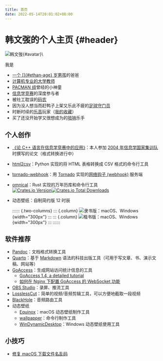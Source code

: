 ```yaml
---
title: 首页
date: 2022-05-14T20:01:02+08:00
---
```


# 韩文弢的个人主页 {#header}

![韩文弢](hanwentao.png){#avatar}\

我是

* [一个 []{#ethan-age} 岁男孩](https://hanyicheng.net)的爸爸
* [计算机专业的大学教师](https://pacman.cs.tsinghua.edu.cn/~hanwentao/)
* [PACMAN 组](https://pacman.cs.tsinghua.edu.cn)曾经的小神童
* [信息学竞赛](https://www.noi.cn)的深度参与者
* 被社工耽误的[码农](https://github.com/hanwentao)
* 因为没人想当而赶鸭子上架又乐此不疲的[足球守门员](https://en.wikipedia.org/wiki/Goalkeeper_(association_football))
* 时断时续的[乐高](https://www.lego.com/zh-cn)玩家（[我的收藏](https://brickver.com/@hanwentao)）
* 买了还没开始学又很想成为的[唢呐](https://en.wikipedia.org/wiki/Suona)乐手

## 个人创作

* [《论 C++ 语言在信息学竞赛中的应用》](cpp-in-oi/)：本人参加 [2004 年信息学国家集训队](https://www.noi.cn/hjmd/mdgs/2003/2009-09-18/710225.shtml)时撰写的论文（格式转换进行中）
* [html2csv](https://github.com/hanwentao/html2csv)：Python 实现的将 HTML 表格转换成 CSV 格式的命令行工具
* [tornado-webhook](https://github.com/hanwentao/tornado-webhook)：用 [Tornado](https://www.tornadoweb.org/) 实现的[网络钩子 (webhook)](https://docs.github.com/en/developers/webhooks-and-events/webhooks/about-webhooks) 服务端
* [omnical](https://github.com/hanwentao/omnical)：Rust 实现的万年历库和命令行工具\
  [![Crates.io Version](https://img.shields.io/crates/v/omnical)![Crates.io Total Downloads](https://img.shields.io/crates/d/omnical)](https://crates.io/crates/omnical)
* 动态壁纸：自制简约版 12 时辰

  :::::: {.two-columns}
  ::: {.column}
  ![隶书版：[macOS](12_Earthly_Branches_Baoli.heic)、[Windows](12_Earthly_Branches_Baoli.ddw)](12_Earthly_Branches_Baoli.png){width="300px"}
  :::
  ::: {.column}
  ![楷书版：[macOS](12_Earthly_Branches_Kaiti.heic)、[Windows](12_Earthly_Branches_Kaiti.ddw)](12_Earthly_Branches_Kaiti.png){width="300px"}
  :::
  ::::::

## 软件推荐

* [Pandoc](https://pandoc.org/)：文档格式转换工具
* [Quarto](https://quarto.org/)：基于 [Markdown](https://daringfireball.net/projects/markdown/) 语法的科技出版工具（可用于写文章、书、演示文稿、网站等）
* [GoAccess](https://goaccess.io/)：生成网站访问统计信息的工具
  * [GoAccess 1.4, a detailed tutorial](https://arnaudr.io/2020/08/10/goaccess-14-a-detailed-tutorial/)
  * [如何在 Nginx 下配置 GoAccess 的 WebSocket 功能](https://blog.51cto.com/u_1986371/2456422)
* [OBS Studio](https://obsproject.com/)：录屏、推流工具
* [LosslessCut](https://mifi.no/losslesscut/)：简单的视频/音频剪辑工具，可以方便地截取一段视频
* [BlackHole](https://existential.audio/blackhole/)：音频路由工具
* 动态壁纸
  * [Equinox](https://equinoxmac.com/)：macOS 动态壁纸制作工具
  * [wallpapper](https://github.com/mczachurski/wallpapper)：命令行制作工具
  * [WinDynamicDesktop](https://github.com/t1m0thyj/WinDynamicDesktop)：Windows 动态壁纸使用工具

## 小技巧

* [修复 macOS 下载文件名乱码](https://www.jianshu.com/p/8b3de75f2658)

<script>
  function computeAge(year, month, day) {
    let now = new Date();
    let thisYear = now.getFullYear();
    let age = thisYear - year;
    let birthday = new Date(thisYear, month - 1, day);
    return now >= birthday ? age : age - 1;
  }
  document.getElementById("ethan-age").innerText = computeAge(2015, 7, 17);
</script>
